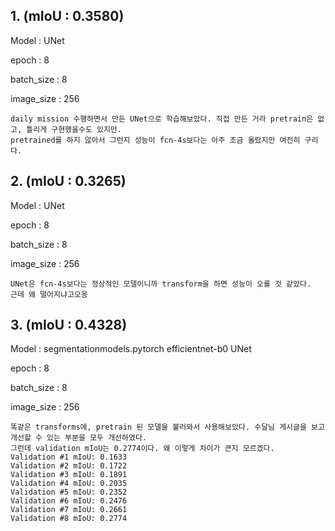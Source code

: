 ## 1. (mIoU : 0.3580)

Model : UNet

epoch : 8

batch_size : 8

image_size : 256

    daily mission 수행하면서 만든 UNet으로 학습해보았다. 직접 만든 거라 pretrain은 없고, 틀리게 구현했을수도 있지만.
    pretrained를 하지 않아서 그런지 성능이 fcn-4s보다는 아주 조금 올랐지만 여전히 구리다.
    
## 2. (mIoU : 0.3265)

Model : UNet

epoch : 8

batch_size : 8

image_size : 256

    UNet은 fcn-4s보다는 정상적인 모델이니까 transform을 하면 성능이 오를 것 같았다.
    근데 왜 떨어지냐고오옹

## 3. (mIoU : 0.4328)

Model : segmentationmodels.pytorch efficientnet-b0 UNet

epoch : 8

batch_size : 8

image_size : 256

    똑같은 transforms에, pretrain 된 모델을 불러와서 사용해보았다. 수달님 게시글을 보고 개선할 수 있는 부분을 모두 개선하였다.
    그런데 validation mIoU는 0.2774이다. 왜 이렇게 차이가 큰지 모르겠다.
    Validation #1 mIoU: 0.1633
    Validation #2 mIoU: 0.1722
    Validation #3 mIoU: 0.1891
    Validation #4 mIoU: 0.2035
    Validation #5 mIoU: 0.2352
    Validation #6 mIoU: 0.2476
    Validation #7 mIoU: 0.2661
    Validation #8 mIoU: 0.2774
